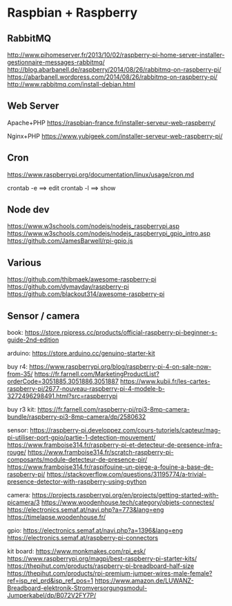 

# Raspbian + Raspberry

## RabbitMQ
http://www.pihomeserver.fr/2013/10/02/raspberry-pi-home-server-installer-gestionnaire-messages-rabbitmq/
http://blog.abarbanell.de/raspberry/2014/08/26/rabbitmq-on-raspberry-pi/
https://abarbanell.wordpress.com/2014/08/26/rabbitmq-on-raspberry-pi/
http://www.rabbitmq.com/install-debian.html

## Web Server

Apache+PHP
https://raspbian-france.fr/installer-serveur-web-raspberry/

Nginx+PHP
https://www.yubigeek.com/installer-serveur-web-raspberry-pi/

## Cron
https://www.raspberrypi.org/documentation/linux/usage/cron.md

crontab -e ==> edit
crontab -l ==> show

## Node dev
https://www.w3schools.com/nodejs/nodejs_raspberrypi.asp
https://www.w3schools.com/nodejs/nodejs_raspberrypi_gpio_intro.asp
https://github.com/JamesBarwell/rpi-gpio.js

## Various
https://github.com/thibmaek/awesome-raspberry-pi
https://github.com/dymayday/raspberry-pi
https://github.com/blackout314/awesome-raspberry-pi

##  Sensor / camera

book:
https://store.rpipress.cc/products/official-raspberry-pi-beginner-s-guide-2nd-edition

arduino:
https://store.arduino.cc/genuino-starter-kit

buy r4:
https://www.raspberrypi.org/blog/raspberry-pi-4-on-sale-now-from-35/ 
https://fr.farnell.com/MarketingProductList?orderCode=3051885,3051886,3051887
https://www.kubii.fr/les-cartes-raspberry-pi/2677-nouveau-raspberry-pi-4-modele-b-3272496298491.html?src=raspberrypi   

buy r3 kit:
https://fr.farnell.com/raspberry-pi/rpi3-8mp-camera-bundle/raspberry-pi3-8mp-camera/dp/2580632 

sensor:
https://raspberry-pi.developpez.com/cours-tutoriels/capteur/mag-pi-utiliser-port-gpio/partie-1-detection-mouvement/ 
https://www.framboise314.fr/raspberry-pi-et-detecteur-de-presence-infra-rouge/
https://www.framboise314.fr/scratch-raspberry-pi-composants/module-detecteur-de-presence-pir/  
https://www.framboise314.fr/raspifouine-un-piege-a-fouine-a-base-de-raspberry-pi/
https://stackoverflow.com/questions/31195774/a-trivial-presence-detector-with-raspberry-using-python

camera:
https://projects.raspberrypi.org/en/projects/getting-started-with-picamera/3 
https://www.woodenhouse.tech/category/objets-connectes/
https://electronics.semaf.at/navi.php?a=773&lang=eng
https://timelapse.woodenhouse.fr/

gpio:
https://electronics.semaf.at/navi.php?a=1396&lang=eng
https://electronics.semaf.at/raspberry-pi-connectors

kit board:
https://www.monkmakes.com/rpi_esk/
https://www.raspberrypi.org/magpi/best-raspberry-pi-starter-kits/
https://thepihut.com/products/raspberry-pi-breadboard-half-size
https://thepihut.com/products/rpi-premium-jumper-wires-male-female?ref=isp_rel_prd&isp_ref_pos=1
https://www.amazon.de/LUWANZ-Breadboard-elektronik-Stromversorgungsmodul-Jumperkabel/dp/B072V2FY7P/
